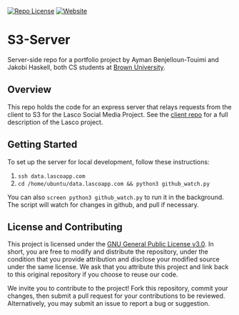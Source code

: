 
[![Repo License](https://img.shields.io/badge/license-GPL--3.0-orange?style=plastic)](./LICENSE)
[![Website](https://img.shields.io/website?style=plastic&url=https%3A%2F%2Flascoapp.com%2F)](https://lascoapp.com/)

# S3-Server

Server-side repo for a portfolio project by Ayman Benjelloun-Touimi and Jakobi Haskell, both CS students at [Brown University](https://brown.edu).

## Overview

This repo holds the code for an express server that relays requests from the client to S3 for the Lasco Social Media Project. See the [client repo](https:/github.com/Project-Lascaux/Lascaux) for a full description of the Lasco project. 

## Getting Started

To set up the server for local development, follow these instructions:
1. `ssh data.lascoapp.com`
2. `cd /home/ubuntu/data.lascoapp.com && python3 github_watch.py`

You can also `screen python3 github_watch.py` to run it in the background. The script will watch for changes in github, and pull if necessary.  

## License and Contributing

This project is licensed under the [GNU General Public License v3.0](https://www.gnu.org/licenses/gpl-3.0.en.html). In short, you are free to modify and distribute the repository, under the condition that you provide attribution and disclose your modified source under the same license. We ask that you attribute this project and link back to this original repository if you choose to reuse our code.

We invite you to contribute to the project! Fork this repository, commit your changes, then submit a pull request for your contributions to be reviewed. Alternatively, you may submit an issue to report a bug or suggestion.
